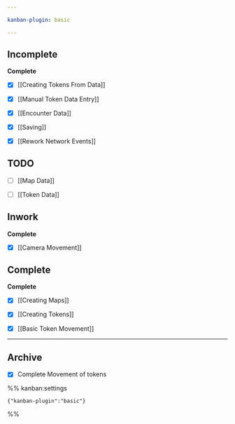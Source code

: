 ```yaml
---

kanban-plugin: basic

---
```


## Incomplete

**Complete**
- [x] [[Creating Tokens From Data]]
- [x] [[Manual Token Data Entry]]
- [x] [[Encounter Data]]
- [x] [[Saving]]
- [x] [[Rework Network Events]]


## TODO

- [ ] [[Map Data]]
- [ ] [[Token Data]]


## Inwork

**Complete**
- [x] [[Camera Movement]]


## Complete

**Complete**
- [x] [[Creating Maps]]
- [x] [[Creating Tokens]]
- [x] [[Basic Token Movement]]


***

## Archive

- [x] Complete Movement of tokens

%% kanban:settings
```
{"kanban-plugin":"basic"}
```
%%